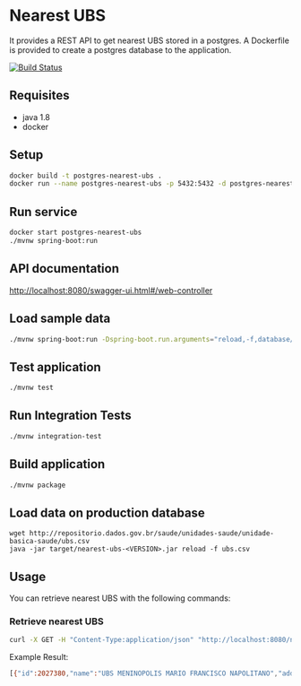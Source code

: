 <!--
title: 'nearest-ubs'
description: 'Locate nearest UBS Web API'
layout: Doc
framework: v1
language: java
authorLink: 'https://github.com/ddiasweb'
authorName: 'Décio Dias'
authorAvatar: 'https://avatars3.githubusercontent.com/u/298960?s=140&v=4'
-->
# Nearest UBS

It provides a REST API to get nearest UBS stored in a postgres. A Dockerfile is provided to create a postgres database to the application.

[![Build Status](https://travis-ci.com/ddiasweb/nearest-ubs.svg?branch=master)](https://travis-ci.com/ddiasweb/nearest-ubs)

## Requisites

- java 1.8
- docker

## Setup

```bash
docker build -t postgres-nearest-ubs .
docker run --name postgres-nearest-ubs -p 5432:5432 -d postgres-nearest-ubs
```

## Run service

```bash
docker start postgres-nearest-ubs
./mvnw spring-boot:run
```

## API documentation

[http://localhost:8080/swagger-ui.html#/web-controller](http://localhost:8080/swagger-ui.html#/web-controller)


## Load sample data

```bash
./mvnw spring-boot:run -Dspring-boot.run.arguments="reload,-f,database/ubs-sample.csv"
```

## Test application

```bash
./mvnw test
```

## Run Integration Tests

```bash
./mvnw integration-test
```

## Build application

```bash
./mvnw package
```

## Load data on production database
```
wget http://repositorio.dados.gov.br/saude/unidades-saude/unidade-basica-saude/ubs.csv
java -jar target/nearest-ubs-<VERSION>.jar reload -f ubs.csv
```

## Usage

You can retrieve nearest UBS with the following commands:

### Retrieve nearest UBS

```bash
curl -X GET -H "Content-Type:application/json" "http://localhost:8080/nearest?location=-23.591210,-46.686830&radius=5000"
```

Example Result:

```bash
[{"id":2027380,"name":"UBS MENINOPOLIS MARIO FRANCISCO NAPOLITANO","address":"RUA OSCAR GOMES CARDIM","city":"São Paulo","phone":"1150961058","geocode":{"long":-46.687686920166016,"lat":-23.620895385742188},"scores":{"scores_size":2,"scores_adaptation_for_seniors":1,"scores_medical_equipament":1,"scores_medicine":2}}]
```
